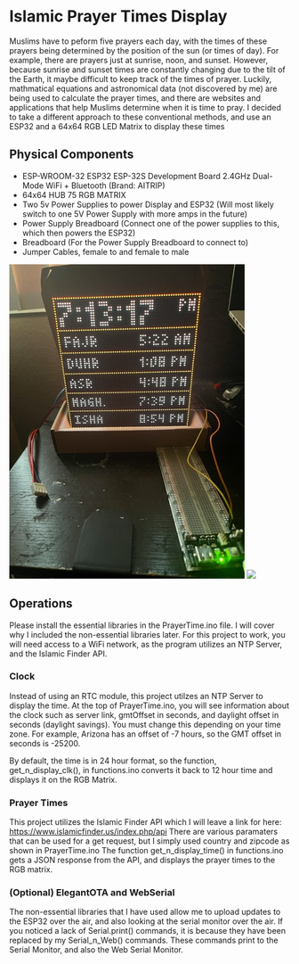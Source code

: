 # Islamic Prayer Times Display
Muslims have to peform five prayers each day, with the times of these prayers being determined by the position of the sun (or times of day). For example, there are prayers just at sunrise, noon, and sunset. However, because sunrise and sunset times are constantly changing due to the tilt of the Earth, it maybe difficult to keep track of the times of prayer. Luckily, mathmatical equations and astronomical data (not discovered by me) are being used to calculate the prayer times, and there are websites and applications that help Muslims determine when it is time to pray. I decided to take a different approach to these conventional methods, and use an ESP32 and a 64x64 RGB LED Matrix to display these times

## Physical Components
- ESP-WROOM-32 ESP32 ESP-32S Development Board 2.4GHz Dual-Mode WiFi + Bluetooth (Brand: AITRIP)
- 64x64 HUB 75 RGB MATRIX
- Two 5v Power Supplies to power Display and ESP32 (Will most likely switch to one 5V Power Supply with more amps in the future)
- Power Supply Breadboard (Connect one of the power supplies to this, which then powers the ESP32)
- Breadboard (For the Power Supply Breadboard to connect to)
- Jumper Cables, female to and female to male


<div>
<img src = "https://github.com/AmalAfsal2004/Prayer-Times-LED-Matrix/blob/main/images/prayer_clk1.jpeg?raw=true" allign ="left" hspace="0" />

<img src = "https://github.com/AmalAfsal2004/Prayer-Times-LED-Matrix/blob/main/images/prayer_clock_gif.gif" allign = "right"/>
</div>

## Operations
Please install the essential libraries in the PrayerTime.ino file. I will cover why I included the non-essential libraries later. For this project to work, you will need access to a WiFi network, as the program utilizes an NTP Server, and the Islamic 
Finder API.

### Clock
Instead of using an RTC module, this project utilzes an NTP Server to display the time. At the top of PrayerTime.ino, you will see information about the clock such as server link, gmtOffset in seconds, and daylight offset in seconds (daylight savings). You must change this depending on your time zone. For example, Arizona has an offset of -7 hours, so the GMT offset in seconds is
-25200. 

By default, the time is in 24 hour format, so the function, get_n_display_clk(), in functions.ino converts it back to 12 hour time and displays it on the RGB Matrix.

### Prayer Times
This project utilizes the Islamic Finder API which I will leave a link for here:
https://www.islamicfinder.us/index.php/api
There are various paramaters that can be used for a get request, but I simply used country and zipcode as shown in PrayerTime.ino
The function get_n_display_time() in functions.ino gets a JSON response from the API, and displays the prayer times to the RGB matrix.

### (Optional) ElegantOTA and WebSerial
The non-essential libraries that I have used allow me to upload updates to the ESP32 over the air, and also looking at the serial monitor over the air. If you noticed a lack of Serial.print() commands, it is because they have been replaced by my Serial_n_Web() commands. These commands print to the Serial Monitor, and also the Web Serial Monitor.